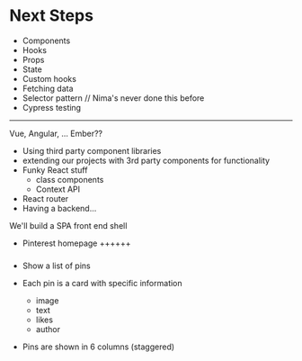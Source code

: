 # Next Steps

- Components
- Hooks
- Props
- State
- Custom hooks
- Fetching data
- Selector pattern // Nima's never done this before
- Cypress testing
 
-----

Vue, Angular, ... Ember??

- Using third party component libraries
- extending our projects with 3rd party components for functionality
- Funky React stuff
    - class components
    - Context API
- React router
- Having a backend...


We'll build a SPA front end shell

- Pinterest homepage ++++++

#####


- Show a list of pins
- Each pin is a card with specific information
    - image
    - text
    - likes
    - author

- Pins are shown in 6 columns (staggered)





